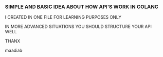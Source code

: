### SIMPLE AND BASIC IDEA ABOUT HOW API'S WORK IN GOLANG 

I CREATED IN ONE FILE FOR LEARNING PURPOSES ONLY 

IN MORE ADVANCED SITUATIONS YOU SHOULD STRUCTURE YOUR API WELL 

THANX

maadiab